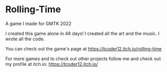 # Rolling-Time
A game I made for GMTK 2022

I created this game alone in 48 days! I created all the art and the music. I wrote all the code.

You can check out the game's page at https://tcoder12.itch.io/rolling-time

For more games and to check out other projects follow me and check out my profile at itch.io: https://tcoder12.itch.io/
